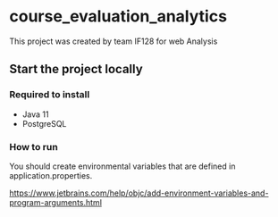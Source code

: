 # course_evaluation_analytics
This project was created by team IF128 for web Analysis


## Start the project locally

###  Required to install

* Java 11
* PostgreSQL

###  How to run

You should create environmental variables that are defined in application.properties.

https://www.jetbrains.com/help/objc/add-environment-variables-and-program-arguments.html

